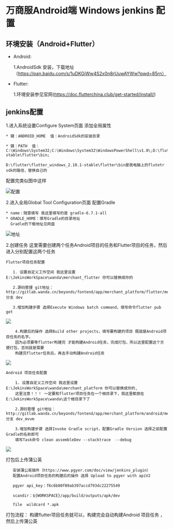 # 万商服Android端 Windows jenkins 配置

##  环境安装（Android+Flutter）

* Android:

  1.AndroidSdk 安装，下载地址（https://pan.baidu.com/s/1uDKGiWw4S2x0n8rUuwAYWw?pwd=85rn）

* Flutter:

   1.环境安装参见官网(https://doc.flutterchina.club/get-started/install/)

## jenkins配置


   1.进入系统设置Configure System页面 添加全局属性

    * 键：ANDROID_HOME  值：AndroidSdk的安装目录

    * 键：PATH  值：C:\Windows\System32;C:\Windows\System32\WindowsPowerShell\v1.0\;D:\flutter\flutter_windows_2.10.1-stable\flutter\bin;

    D:\flutter\flutter_windows_2.10.1-stable\flutter\bin是我电脑上的flutetr sdk的路径，替换自己的


 配置完类似图中这样

 ![配置](https://gitee.com/wangxiongtao/mark-down-img/raw/master/img/%E5%BE%AE%E4%BF%A1%E6%88%AA%E5%9B%BE_20220812105709.png)

  2.进入全局Global Tool Configuration页面 配置Gradle

    * name：随意填写 我这里填写的是 gradle-6.7.1-all
    * GRADLE_HOME：填写Gradle的目录地址
      Gradle的下载地址见网盘

![地址](https://gitee.com/wangxiongtao/mark-down-img/raw/master/img/Gradle_20220812140136.png)

2.创建任务 这里需要创建两个任务Android项目的任务和Flutter项目的任务，然后进入分别配置这两个任务

    Flutter项目任务配置

       1. 设置自定义工作空间 我这里设置 E:\JekinsWorkSpace\wanda\merchant_flutter 你可以替换成你的

       2.源码管理 git地址：http://gitlab.wanda.cn/beyonds/fontend/app/merchant_platform/flutter/merchant_flutter.git 分支 dev

       3.增加构建步骤 选择Execute Windows batch command，填写命令flutter pub get

  ![](https://gitee.com/wangxiongtao/mark-down-img/raw/master/img/build20220812142516.png)

        4.构建后的操作 选择Build other projects，填写要构建的项目 既就是Android项目任务的名字。
        因为必须要等flutter构建完 才能构建Android任务，完成打包，所以这里配置这个方便打包，否则就是需要
        构建完flutter任务后，再去手动构建Android任务


 ![](https://gitee.com/wangxiongtao/mark-down-img/raw/master/img/build_after20220812142817.png)

    Android 项目任务配置

        1. 设置自定义工作空间 我这里设置 E:\JekinsWorkSpace\wanda\merchant_platform 你可以替换成你的,
        这里注意！！！ 一定要和flutter项目任务在一个根目录下，我这里都放在E:\JekinsWorkSpace\wanda\这个根目录下了

        2.源码管理 git地址：http://gitlab.wanda.cn/beyonds/fontend/app/merchant_platform/android/merchant_platform.git 分支 dev_mvvm

        3.增加构建步骤 选择Invoke Gradle script，配置Gradle Version 选择之前配置Gradle的名称即可
        填写Task命令 clean assembleDev --stacktrace  --debug
![](https://gitee.com/wangxiongtao/mark-down-img/raw/master/img/task_20220812150704.png)



  打包后上传蒲公英

       安装蒲公英插件（https://www.pgyer.com/doc/view/jenkins_plugin）
       配置Android项目任务的构建后的操作 选择 Upload to pgyer with apiV2

       pgyer api_key：f6c6b80f09ab397accd793dc22275549

       scandir：${WORKSPACE}/app/build/outputs/apk/dev

       file  wildcard *.apk


打包流程： 构建flutter项目任务就可以，构建完会自动构建Android 项目任务 ，然后上传蒲公英      
